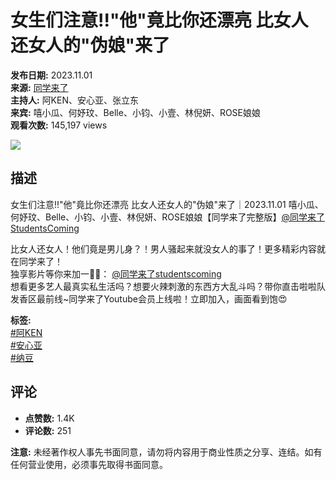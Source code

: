 # 女生们注意!!"他"竟比你还漂亮 比女人还女人的"伪娘"来了

**发布日期:** 2023.11.01  
**来源:** [同学来了](https://www.youtube.com/channel/UCYu7Fc1bLWCL81kzpzIaIYA)  
**主持人:** 阿KEN、安心亚、张立东  
**来宾:** 嘻小瓜、何妤玟、Belle、小钧、小壹、林倪妍、ROSE娘娘  
**观看次数:** 145,197 views  

![](https://i.ytimg.com/an/Yu7Fc1bLWCL81kzpzIaIYA/featured_channel.jpg?v=5f715653)

## 描述

女生们注意!!"他"竟比你还漂亮 比女人还女人的"伪娘"来了｜2023.11.01 嘻小瓜、何妤玟、Belle、小钧、小壹、林倪妍、ROSE娘娘【同学来了完整版】[@同学来了StudentsComing](https://www.youtube.com/channel/UCYu7Fc1bLWCL81kzpzIaIYA)

比女人还女人！他们竟是男儿身？！男人骚起来就没女人的事了！更多精彩内容就在同学来了！  
独享影片等你来加一🫣🔥： [@同学来了studentscoming](https://www.youtube.com/channel/UCYu7Fc1bLWCL81kzpzIaIYA/join)  
想看更多艺人最真实私生活吗？想要火辣刺激的东西方大乱斗吗？带你直击啦啦队发香区最前线~同学来了Youtube会员上线啦！立即加入，画面看到饱😍

**标签:**  
[#阿KEN](https://www.youtube.com/hashtag/%E9%98%BFken)  
[#安心亚](https://www.youtube.com/hashtag/%E5%AE%89%E5%BF%83%E4%BA%9E)  
[#纳豆](https://www.youtube.com/hashtag/%E7%B4%8D%E8%B1%86)  

## 评论
- **点赞数:** 1.4K
- **评论数:** 251

**注意:** 未经著作权人事先书面同意，请勿将内容用于商业性质之分享、连结。如有任何营业使用，必须事先取得书面同意。